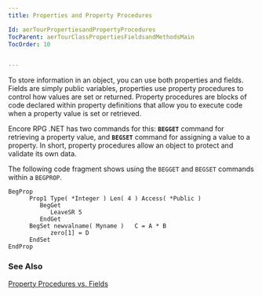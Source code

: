 ```yaml
---
title: Properties and Property Procedures

Id: aerTourPropertiesandPropertyProcedures
TocParent: aerTourClassPropertiesFieldsandMethodsMain
TocOrder: 10


---
```


To store information in an object, you can use both properties and fields. Fields are simply public variables, properties use property procedures to control how values are set or returned. Property procedures are blocks of code declared within property definitions that allow you to execute code when a property value is set or retrieved. 

Encore RPG .NET has two commands for this: **```BEGGET```** command for retrieving a property value, and **```BEGSET```** command for assigning a value to a property. In short, property procedures allow an object to protect and validate its own data. 

The following code fragment shows using the ```BEGGET``` and ```BEGSET``` commands within a ```BEGPROP```. 

```
BegProp 
      Prop1 Type( *Integer ) Len( 4 ) Access( *Public )
         BegGet
            LeaveSR 5
         EndGet     
      BegSet newvalname( Myname )   C = A * B
            zero[1] = D
      EndSet
EndProp
```

### See Also
[Property Procedures vs. Fields](ecrTourPropertyProceduresvsFields.html) 
